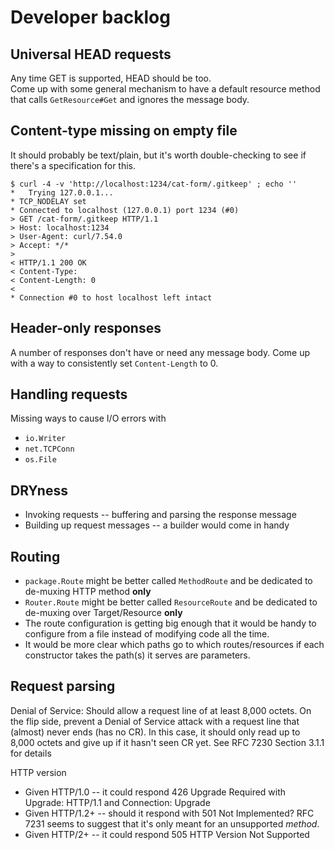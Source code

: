 # Developer backlog

## Universal HEAD requests

Any time GET is supported, HEAD should be too.  
Come up with some general mechanism to have a default resource method that calls `GetResource#Get` and ignores the message body.


## Content-type missing on empty file

It should probably be text/plain, but it's worth double-checking to see if there's a specification for this.

```shell
$ curl -4 -v 'http://localhost:1234/cat-form/.gitkeep' ; echo ''
*   Trying 127.0.0.1...
* TCP_NODELAY set
* Connected to localhost (127.0.0.1) port 1234 (#0)
> GET /cat-form/.gitkeep HTTP/1.1
> Host: localhost:1234
> User-Agent: curl/7.54.0
> Accept: */*
> 
< HTTP/1.1 200 OK
< Content-Type: 
< Content-Length: 0
< 
* Connection #0 to host localhost left intact
```


## Header-only responses

A number of responses don't have or need any message body.
Come up with a way to consistently set `Content-Length` to 0.


## Handling requests

Missing ways to cause I/O errors with

* `io.Writer`
* `net.TCPConn`
* `os.File`


## DRYness

* Invoking requests -- buffering and parsing the response message
* Building up request messages -- a builder would come in handy


## Routing

- `package.Route` might be better called `MethodRoute` and be dedicated to de-muxing HTTP method **only**
- `Router.Route` might be better called `ResourceRoute` and be dedicated to de-muxing over Target/Resource **only**
- The route configuration is getting big enough that it would be handy to configure from a file instead of modifying code all the time.
- It would be more clear which paths go to which routes/resources if each constructor takes the path(s) it serves are parameters.


## Request parsing

Denial of Service: Should allow a request line of at least 8,000 octets.  On the flip side, prevent a
Denial of Service attack with a request line that (almost) never ends (has no CR).
In this case, it should only read up to 8,000 octets and give up if it hasn't seen CR yet.
See RFC 7230 Section 3.1.1 for details

HTTP version

* Given HTTP/1.0 -- it could respond 426 Upgrade Required with Upgrade: HTTP/1.1 and Connection: Upgrade
* Given HTTP/1.2+ -- should it respond with 501 Not Implemented?
  RFC 7231 seems to suggest that it's only meant for an unsupported _method_.
* Given HTTP/2+ -- it could respond 505 HTTP Version Not Supported
